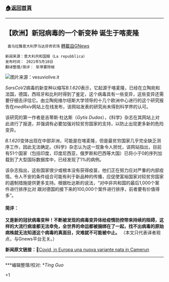 ###  [:house:返回首頁](https://github.com/ourhimalayas/txt)
---

## 【欧洲】新冠病毒的一个新变种 诞生于喀麦隆
` 喜马拉雅意大利罗马达芬奇农场` [轉載自GNews](https://gnews.org/zh-hans/1260312/)

```
新闻来源：意大利共和国报（La repubblica）
发布时间： 2021年5月18日
翻译整理/简评： 斩草要除根
```


![]()![](https://gnews-media-offload.s3.amazonaws.com/wp-content/uploads/2021/05/20164910/covid-coronavirus-virus-variante-600x338-1.jpg)图片来源：vesuviolive.it

*SarsCoV2*病毒的新变种以缩写*B.1.620*表示，它起源于喀麦隆，已经在立陶宛和法国，德国，西班牙和比利时得到了鉴定，这个病毒具有一些变异，这些变异还需要仔细去评估它。由立陶宛维尔纽斯大学领导的十几个欧洲中心进行的这个研究报告在*medRxiv*网站上在线发布，该网站发表的研究尚未得到科学界的认可。

该研究的第一作者是吉蒂斯·杜达斯（*Gytis Dudas*），《科学》杂志在其网站上对此进行了报道，并强调有必要加强对较贫穷国家的支持，以防止出现更多新的危险变异。

*B.1.620*变体出现在中部非洲，可能是在喀麦隆，但是最贫穷国家几乎完全缺乏测序工作，因此无法确定。《科学》杂志认为这一现象令人担忧，该网站指出，目前有51个国家（包括印度，印度尼西亚，俄罗斯和巴西等大国）已将小于0的序列加载到了大型国际数据库中，已经发现了1%的病例。

该杂志指出，这些国家很少或根本没有获得疫苗，他们正在努力应对严重的内部疫情。令人不安的条件组合可能有利于新品种的传播，应促使富裕国家对较贫穷国家的遏制措施提供更多支持。根据杜达斯的说法，“对中非共和国的最后1,000个案件进行排序比对 跟对德国的接下来的100,000个案件进行排序，前者要有价值得多”。

#### 简评：

**又是新的冠状病毒变种！不断被发现的病毒变异体给疫情防控带来持续的阻碍，这样的大流行病谁都无法幸免，全世界的命运都被捆绑在了一起，找不出病毒的原始病株就无法知道这个病毒的真面目，灾难就不可能被中止。**
（本文只代表译者观点，与Gnews平台无关。）

**新闻原文链接：**🔗[Covid, in Europa una nuova variante nata in Camerun](https://www.repubblica.it/salute/2021/05/18/news/covid_in_europa_una_nuova_variante_nata_in_camerun-301576467/)

* * *

***编辑整理/校对: **Ting Guo*

+1

